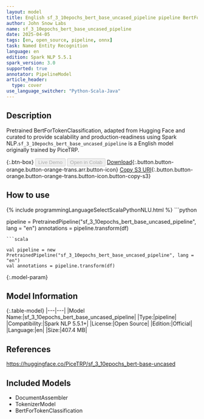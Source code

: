 ```yaml
---
layout: model
title: English sf_3_10epochs_bert_base_uncased_pipeline pipeline BertForTokenClassification from PiceTRP
author: John Snow Labs
name: sf_3_10epochs_bert_base_uncased_pipeline
date: 2025-04-05
tags: [en, open_source, pipeline, onnx]
task: Named Entity Recognition
language: en
edition: Spark NLP 5.5.1
spark_version: 3.0
supported: true
annotator: PipelineModel
article_header:
  type: cover
use_language_switcher: "Python-Scala-Java"
---
```


## Description

Pretrained BertForTokenClassification, adapted from Hugging Face and curated to provide scalability and production-readiness using Spark NLP.`sf_3_10epochs_bert_base_uncased_pipeline` is a English model originally trained by PiceTRP.

{:.btn-box}
<button class="button button-orange" disabled>Live Demo</button>
<button class="button button-orange" disabled>Open in Colab</button>
[Download](https://s3.amazonaws.com/auxdata.johnsnowlabs.com/public/models/sf_3_10epochs_bert_base_uncased_pipeline_en_5.5.1_3.0_1743851355555.zip){:.button.button-orange.button-orange-trans.arr.button-icon}
[Copy S3 URI](s3://auxdata.johnsnowlabs.com/public/models/sf_3_10epochs_bert_base_uncased_pipeline_en_5.5.1_3.0_1743851355555.zip){:.button.button-orange.button-orange-trans.button-icon.button-copy-s3}

## How to use



<div class="tabs-box" markdown="1">
{% include programmingLanguageSelectScalaPythonNLU.html %}
```python

pipeline = PretrainedPipeline("sf_3_10epochs_bert_base_uncased_pipeline", lang = "en")
annotations =  pipeline.transform(df)   

```
```scala

val pipeline = new PretrainedPipeline("sf_3_10epochs_bert_base_uncased_pipeline", lang = "en")
val annotations = pipeline.transform(df)

```
</div>

{:.model-param}
## Model Information

{:.table-model}
|---|---|
|Model Name:|sf_3_10epochs_bert_base_uncased_pipeline|
|Type:|pipeline|
|Compatibility:|Spark NLP 5.5.1+|
|License:|Open Source|
|Edition:|Official|
|Language:|en|
|Size:|407.4 MB|

## References

https://huggingface.co/PiceTRP/sf_3_10epochs_bert-base-uncased

## Included Models

- DocumentAssembler
- TokenizerModel
- BertForTokenClassification